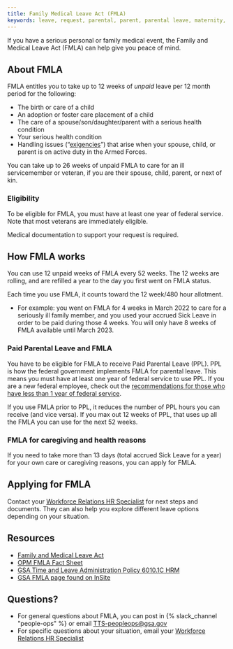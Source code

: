 ```yaml
---
title: Family Medical Leave Act (FMLA)
keywords: leave, request, parental, parent, parental leave, maternity, paternity
---
```

If you have a serious personal or family medical event, the Family and Medical Leave Act (FMLA) can help give you peace of mind. 

## About FMLA

FMLA entitles you to take up to 12 weeks of *unpaid* leave per 12 month period for the following:

* The birth or care of a child  
* An adoption or foster care placement of a child  
* The care of a spouse/son/daughter/parent with a serious health condition  
* Your serious health condition  
* Handling issues (“[exigencies](https://www.opm.gov/policy-data-oversight/pay-leave/leave-administration/fact-sheets/family-and-medical-leave-qualifying-exigency-leave/\#:\~:text=Categories%20of%20Qualifying%20Exigencies)”) that arise when your spouse, child, or parent is on active duty in the Armed Forces.

You can take up to 26 weeks of unpaid FMLA to care for an ill servicemember or veteran, if you are their spouse, child, parent, or next of kin. 

### Eligibility

To be eligible for FMLA, you must have at least one year of federal service. Note that most veterans are immediately eligible. 

Medical documentation to support your request is required.

## How FMLA works

You can use 12 unpaid weeks of FMLA every 52 weeks. The 12 weeks are rolling, and are refilled a year to the day you first went on FMLA status.

Each time you use FMLA, it counts toward the 12 week/480 hour allotment. 

* For example: you went on FMLA for 4 weeks in March 2022 to care for a seriously ill family member, and you used your accrued Sick Leave in order to be paid during those 4 weeks. You will only have 8 weeks of FMLA available until March 2023\.

### Paid Parental Leave and FMLA

You have to be eligible for FMLA to receive Paid Parental Leave (PPL). PPL is how the federal government implements FMLA for parental leave. This means you must have at least one year of federal service to use PPL. If you are a new federal employee, check out the [recommendations for those who have less than 1 year of federal service](https://docs.google.com/document/d/1I82lrWKkJX\_t7DocCYkbZSLFpHLLP\_HlwXWLgzzLFXk/edit\#).

If you use FMLA prior to PPL, it reduces the number of PPL hours you can receive (and vice versa). If you max out 12 weeks of PPL, that uses up all the FMLA you can use for the next 52 weeks.

### FMLA for caregiving and health reasons

If you need to take more than 13 days (total accrued Sick Leave for a year) for your own care or caregiving reasons, you can apply for FMLA. 

## Applying for FMLA

Contact your [Workforce Relations HR Specialist](https://docs.google.com/document/d/15glvq9UakKUN8XTRTa6gRkhBHm2whhQyAGmf8ibTtBs/edit) for next steps and documents. They can also help you explore different leave options depending on your situation.

## Resources

* [Family and Medical Leave Act](https://www.dol.gov/agencies/whd/fmla)  
* [OPM FMLA Fact Sheet](https://www.opm.gov/policy-data-oversight/pay-leave/leave-administration/fact-sheets/family-and-medical-leave/)   
* [GSA Time and Leave Administration Policy 6010.1C HRM](https://insite.gsa.gov/directives-library/time-and-leave-administration-policy-2?term=time+and+leave+directive)  
* [GSA FMLA page found on InSite](https://insite.gsa.gov/employee-resources/hr-eeo-pay-and-leave/pay-and-leave/leave/family-and-medical-leave-act-of-1993?term=fmla) 

## Questions?

- For general questions about FMLA, you can post in  {% slack_channel "people-ops" %} or email [TTS-peopleops@gsa.gov](mailto:TTS-peopleops@gsa.gov)   
- For specific questions about your situation, email your [Workforce Relations HR Specialist](https://docs.google.com/document/d/15glvq9UakKUN8XTRTa6gRkhBHm2whhQyAGmf8ibTtBs/edit)
